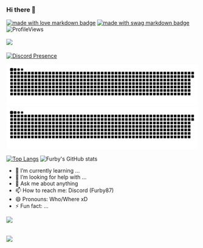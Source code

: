 ### Hi there 👋
<a href="https://github.com/Anmol-Baranwal/GIFs-For-Readme"><img src="https://forthebadge.com/images/badges/built-with-love.svg" width="130" alt="made with love  markdown badge" ></a>  <a href="https://github.com/Anmol-Baranwal/GIFs-For-Readme"><img src="https://forthebadge.com/images/badges/built-with-swag.svg" width="130" alt="made with swag markdown badge"></a> 
![ProfileViews](https://komarev.com/ghpvc/?username=furby87&color=brightgreen&style=flat&base=150&abbreviated=true&label=PROFILE+VIEWS)
<br><br>
<img src="https://github.com/Anmol-Baranwal/Cool-GIFs-For-GitHub/assets/74038190/3b4607a1-1cc6-41f1-926f-892ae880e7a5" width="500">
<br><br>
[![Discord Presence](https://lanyard.cnrad.dev/api/153205233500028929?idleMessage=No%20Infos%20for%20Activity%20atm)](https://discord.com/users/153205233500028929)

![github contribution grid snake animation](https://raw.githubusercontent.com/Furby87/Furby87/output/github-contribution-grid-snake-dark.svg#gh-dark-mode-only)
![github contribution grid snake animation](https://raw.githubusercontent.com/Furby87/Furby87/output/github-contribution-grid-snake.svg#gh-light-mode-only)

[![Top Langs](https://github-readme-stats.vercel.app/api/top-langs/?username=furby87&layout=donut&theme=transparent#gh-dark-mode-only)](https://github.com/furby87/github-readme-stats)
![Furby's GitHub stats](https://github-readme-stats.vercel.app/api?username=Furby87&show_icons=true&theme=transparent#dgh-dark-mode-only)
<!--
[![Top Langs](https://github-readme-stats.vercel.app/api/top-langs/?username=furby87&layout=donut&theme=light#gh-light-mode-only)](https://github.com/furby87/github-readme-stats)
![Furby's GitHub stats](https://github-readme-stats.vercel.app/api?username=Furby87&show_icons=true&theme=light#gh-light-mode-only)
-->
- 🌱 I’m currently learning ...
- 🤔 I’m looking for help with ...
- 💬 Ask me about anything
- 📫 How to reach me: Discord (Furby87)
- 😄 Pronouns: Who/Where xD
- ⚡ Fun fact: ...

<img src="https://user-images.githubusercontent.com/74038190/212284068-b4ee9a5c-331c-4d18-9481-53dd6b9debd5.gif" width="200">
<br><br>

<!--
**Furby87/Furby87** is a ✨ _special_ ✨ repository because its `README.md` (this file) appears on your GitHub profile.

Here are some ideas to get you started:

- 🔭 I’m currently working on ...
- 🌱 I’m currently learning ...
- 👯 I’m looking to collaborate on ...
- 🤔 I’m looking for help with ...
- 💬 Ask me about ...
- 📫 How to reach me: ...
- 😄 Pronouns: ...
- ⚡ Fun fact: ...
-->
![](https://hit.yhype.me/github/profile?user_id=6781054)
